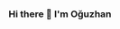 ### Hi there 👋 I'm Oğuzhan

<!--
**OzyyDemir/OzyyDemir** is a ✨ _special_ ✨ repository because its `README.md` (this file) appears on your GitHub profile.

Here are some ideas to get you started:

- 🔭 I’m currently working on ...
- 🌱 I’m currently learning ...
- 👯 I’m looking to collaborate on ...
- 🤔 I’m looking for help with ...
- 💬 Ask me about Backend Developing and Computer Engineering
- 📫 How to reach me: ...
- 😄 Pronouns: ...
- ⚡ Fun fact: ...
-->
